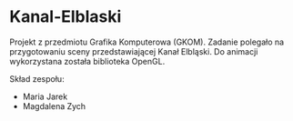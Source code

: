 # Kanal-Elblaski
Projekt z przedmiotu Grafika Komputerowa (GKOM). Zadanie polegało na przygotowaniu sceny przedstawiającej Kanał Elbląski. Do animacji wykorzystana została biblioteka OpenGL.

Skład zespołu:

* Maria Jarek
* Magdalena Zych
